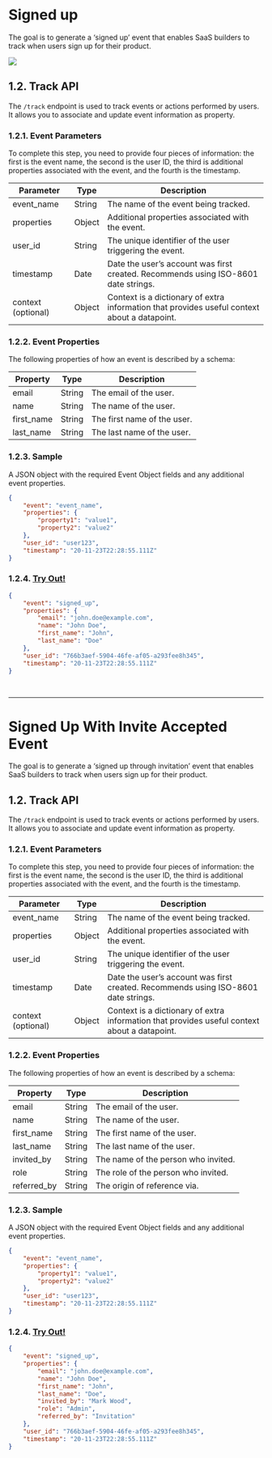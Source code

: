 # Signed up

The goal is to generate a ‘signed up’ event that enables SaaS builders to track when users sign up for their product.

![](/img/docs/events/signed_up.png)

## 1.2. Track API

The `/track` endpoint is used to track events or actions performed by users. It allows you to associate and update event information as property.

### 1.2.1. Event Parameters

To complete this step, you need to provide four pieces of information: the first is the event name, the second is the user ID, the third is additional properties associated with the event, and the fourth is the timestamp.

| Parameter   | Type   | Description                                           |
|-------------|--------|-------------------------------------------------------|
| event_name  | String | The name of the event being tracked.                  |
| properties  | Object | Additional properties associated with the event.       |
| user_id     | String | The unique identifier of the user triggering the event. |
| timestamp   | Date   | Date the user’s account was first created. Recommends using ISO-8601 date strings. |
| context (optional) | Object | Context is a dictionary of extra information that provides useful context about a datapoint. |

### 1.2.2. Event Properties

The following properties of how an event is described by a schema:

| Property    | Type   | Description                                  |
|-------------|--------|----------------------------------------------|
| email       | String | The email of the user.                      |
| name        | String | The name of the user.                       |
| first_name  | String | The first name of the user.                 |
| last_name   | String | The last name of the user.                  |

### 1.2.3. Sample

A JSON object with the required Event Object fields and any additional event properties.

```json
{
    "event": "event_name",
    "properties": {
        "property1": "value1",
        "property2": "value2"
    },
    "user_id": "user123",
    "timestamp": "20-11-23T22:28:55.111Z"
}
```

### 1.2.4. [Try Out!](../../../../../integrate/public_apis/track)

```json
{
    "event": "signed_up",
    "properties": {
        "email": "john.doe@example.com",
        "name": "John Doe",
        "first_name": "John",
        "last_name": "Doe"
    },
    "user_id": "766b3aef-5904-46fe-af05-a293fee8h345",
    "timestamp": "20-11-23T22:28:55.111Z"
}
```

<br/>
<hr/>

# Signed Up With Invite Accepted Event

The goal is to generate a ‘signed up through invitation’ event that enables SaaS builders to track when users sign up for their product.

## 1.2. Track API

The `/track` endpoint is used to track events or actions performed by users. It allows you to associate and update event information as property.

### 1.2.1. Event Parameters

To complete this step, you need to provide four pieces of information: the first is the event name, the second is the user ID, the third is additional properties associated with the event, and the fourth is the timestamp.

| Parameter   | Type   | Description                                           |
|-------------|--------|-------------------------------------------------------|
| event_name  | String | The name of the event being tracked.                  |
| properties  | Object | Additional properties associated with the event.       |
| user_id     | String | The unique identifier of the user triggering the event. |
| timestamp   | Date   | Date the user’s account was first created. Recommends using ISO-8601 date strings. |
| context (optional) | Object | Context is a dictionary of extra information that provides useful context about a datapoint. |

### 1.2.2. Event Properties

The following properties of how an event is described by a schema:

| Property    | Type   | Description                                  |
|-------------|--------|----------------------------------------------|
| email       | String | The email of the user.                      |
| name        | String | The name of the user.                       |
| first_name  | String | The first name of the user.                 |
| last_name   | String | The last name of the user.                  |
| invited_by  | String | The name of the person who invited.         |
| role        | String | The role of the person who invited.         |
| referred_by | String | The origin of reference via.                |

### 1.2.3. Sample

A JSON object with the required Event Object fields and any additional event properties.

```json
{
    "event": "event_name",
    "properties": {
        "property1": "value1",
        "property2": "value2"
    },
    "user_id": "user123",
    "timestamp": "20-11-23T22:28:55.111Z"
}
```

### 1.2.4. [Try Out!](../../../../../integrate/public_apis/track)

```json
{
    "event": "signed_up",
    "properties": {
        "email": "john.doe@example.com",
        "name": "John Doe",
        "first_name": "John",
        "last_name": "Doe",
        "invited_by": "Mark Wood",
        "role": "Admin",
        "referred_by": "Invitation"
    },
    "user_id": "766b3aef-5904-46fe-af05-a293fee8h345",
    "timestamp": "20-11-23T22:28:55.111Z"
}
```
